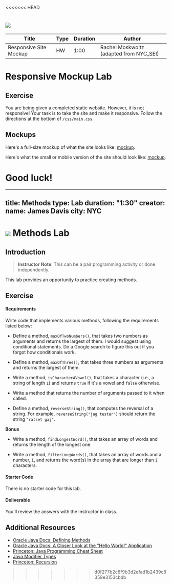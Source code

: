 <<<<<<< HEAD
# ![](https://ga-dash.s3.amazonaws.com/production/assets/logo-9f88ae6c9c3871690e33280fcf557f33.png)

| Title | Type | Duration | Author |
| -- | -- | -- | -- |
| Responsive Site Mockup |  HW | 1:00 | Rachel Moskwoitz (adapted from NYC_SEI) |


# Responsive Mockup Lab

## Exercise

You are being given a completed static website. However, it is not responsive! Your task is to take the site and make it responsive. Follow the directions at the bottom of `/css/main.css`.

## Mockups

Here's a full-size mockup of what the site looks like: [mockup](./responsive-spec.png).

Here's what the small or mobile version of the site should look like: [mockup](./responsive-spec-small-screen.png).

Good luck!
=======
---
title: Methods
type: Lab
duration: "1:30"
creator:
  name: James Davis
  city: NYC
---

# ![](https://ga-dash.s3.amazonaws.com/production/assets/logo-9f88ae6c9c3871690e33280fcf557f33.png) Methods Lab

## Introduction

> **Instructor Note**: This can be a pair programming activity or done independently.

This lab provides an opportunity to practice creating methods.

## Exercise

#### Requirements

Write code that implements various methods, following the requirements listed below:

- Define a method, `maxOfTwoNumbers()`, that takes two numbers as arguments and returns the largest of them. I would suggest using conditional statements. Do a Google search to figure this out if you forgot how conditionals work.

- Define a method, `maxOfThree()`, that takes three numbers as arguments and returns the largest of them.

- Write a method, `isCharacterAVowel()`, that takes a character (i.e., a string of length `1`) and returns `true` if it's a vowel and `false` otherwise.

- Write a method that returns the number of arguments passed to it when called.

- Define a method, `reverseString()`, that computes the reversal of a string. For example, `reverseString("jag testar")` should return the string `"ratset gaj"`.

**Bonus**

- Write a method, `findLongestWord()`, that takes an array of words and returns the length of the longest one.

- Write a method, `filterLongWords()`, that takes an array of words and a number, `i`, and returns the word(s) in the array that are longer than `i` characters.

#### Starter Code

There is no starter code for this lab.

#### Deliverable

You'll review the answers with the instructor in class.

## Additional Resources
- [Oracle Java Docs: Defining Methods](https://docs.oracle.com/javase/tutorial/java/javaOO/methods.html)
- [Oracle Java Docs: A Closer Look at the "Hello World!" Application](https://docs.oracle.com/javase/tutorial/getStarted/application/)
- [Princeton: Java Programming Cheat Sheet](https://introcs.cs.princeton.edu/java/11cheatsheet/)
- [Java Modifier Types](http://www.tutorialspoint.com/java/java_modifier_types.htm)
- [Princeton: Recursion](http://introcs.cs.princeton.edu/java/23recursion/)
>>>>>>> d0f277b2c8f9b3d2efad1b2439c8359e3153cbdb
